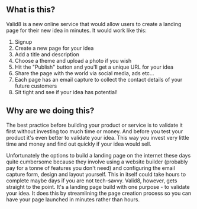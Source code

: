 ## What is this?

Valid8 is a new online service that would allow users to create a landing page for their new idea in minutes. It would work like this:
1. Signup
2. Create a new page for your idea
3. Add a title and description
4. Choose a theme and upload a photo if you wish
5. Hit the "Publish" button and you'll get a unique URL for your idea
6. Share the page with the world via social media, ads etc...
7. Each page has an email capture to collect the contact details of your future customers
8. Sit tight and see if your idea has potential!

## Why are we doing this?
The best practice before building your product or service is to validate it first without investing too much time or money. And before you test your product it's even better to validate your idea. This way you invest very little time and money and find out quickly if your idea would sell.

Unfortunately the options to build a landing page on the internet these days quite cumbersome because they involve using a website builder (probably pay for a tonne of features you don't need) and configuring the email capture form, design and layout yourself. This in itself could take hours to complete maybe days if you are not tech-savvy. Valid8, however, gets straight to the point. It's a landing page build with one purpose - to validate your idea. It does this by streamlining the page creation process so you can have your page launched in minutes rather than hours.


<div data-tf-live="01HT8MEMBW5YGCYGFV8A7M8MM8"></div><script src="//embed.typeform.com/next/embed.js"></script>
